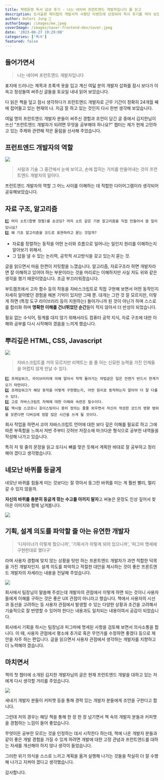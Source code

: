 ```yaml
---
title: 책멍듣멍 독서 감상 후기 - 나는 네이버 프런트엔드 개발자입니다 를 읽고
description: 도서출판 제이펍의 개발서적 서평단 이벤트에 선정되어 독서 후기를 적어 보았습니다.
author: Dotori Jung 🌰
authorImage: /images/me.jpeg
coverImage: /images/naver-frontend-dev/cover.jpeg
date: '2023-08-27 19:29:00'
categories: ['독서']
featured: false
---
```


## 들어가면서

> 나는 네이버 프런트엔드 개발자입니다

표지에 드러나는 제목과 초록색 옷을 입고 계신 여덟 분의 개발자 삽화를 잠시 보다가 이윽고 정성들여 써주신 글들을 토요일 내내 읽어 보았습니다.

다 읽은 책을 덮고 잠시 생각하다가 프런트엔드 개발자로 근무 기간이 정확히 24개월 째에 접어들고 있는 현재의 나. 지금 잘 하고 있는 것인지 다시 한번 생각해 보았습니다.

여덟 명의 프런트엔드 개발자 분들이 써주신 경험과 조언이 담긴 글 중에서 김지한님이 쓰신 "프런트엔드 개발자가 되려면 무엇을 공부해야 하나요?" 챕터는 제가 현재 고민하고 있는 주제와 관련해 작은 울림을 선사해 주었습니다.

## 프런트엔드 개발자의 역할

![](/images/naver-frontend-dev/role-of-frontend.jpeg)

> 사람과 기술 그 중간에서 눈에 보이고, 손에 잡히는 가치를 만들어내는 것이 프런트엔드 개발자의 일이다.

프런트엔드 개발자의 역할 그 어느 사이를 이해하는 데 적합한 다이어그램이라 생각되어 공유해보았습니다.

## 자료 구조, 알고리즘

```text
1️⃣ 머지 소트(합병 정렬)를 손코딩? 머지 소트 같은 기본 알고리즘을 직접 만들어서 쓸 일이 있나요?
2️⃣ 왜 기초 알고리즘을 코드로 표현하라고 묻는 것일까?
```

- 자료를 정렬하는 동작을 어떤 논리와 흐름으로 일어나는 일인지 원리를 이해하는지 알아보기 위해서.
- 그 답을 낼 수 있는 논리력, 공학적 사고방식을 갖고 있는지 묻는 것.

글을 읽으면서 마음 한켠이 저릿함을 느꼈습니다. 알고리즘, 자료구조라 하면 개발자라면 잘 이해하고 있어야 하는 부분이라는 것을 머리로는 이해하지만
사실 저도 위와 같은 생각을 했기 때문이였습니다. 조금 부끄러워졌습니다.

부트캠프에서 고차 함수 등의 작동을 자바스크립트로 직접 구현해 보면서 어떤 동작인지 자세히 알아봤던 경험을 해본 기억이 있지만 그때 뿐. 대개는 그런 것 잘 모르지만, 이렇게 하면 (특정 도구 라이브러리 등이 지원하는) 돌아가니까 된 것이 아닌가 하며 스스로를 합리화 하며 **명확한 이해를 건너뛰었던 순간**들이 적지 않아서 더 반성이 되었습니다.

필요 없는 수식어, 핑계를 대지 않기 위해서라도 컴퓨터 공학 지식, 자료 구조에 대한 이해와 공부를 다시 시작해야 겠음을 느끼게 했습니다.

## 뿌리깊은 HTML, CSS, Javascript

![](/images/naver-frontend-dev/example.jpeg)

> 자바스크립트를 거의 모르지만 리액트는 쓸 줄 아는 신묘한 능력을 가진 인재들을 어렵지 않게 만날 수 있다.

```text
1️⃣ 프레임워크, 라이브러리에 의해 알아서 착착 돌아가는 마법같은 일은 언젠가 반드시 한계가 오기 마련이다.
2️⃣ 프레임워크가 해당 동작을 어떻게 구현했는지, 어떤 원리로 동작하는지 알아야 더 잘 다룰 수 있다.
3️⃣ 고로 자바스크립트 자체에 대한 이해와 숙련은 필수이다.
4️⃣ 렉시컬 스코프니 호이스팅이니 용어 정의는 줄줄 외우면서 자신이 작성한 코드의 영향 범위를 모른다면 디버깅에 정말 많은 시간을 쓰게 될 것이다.
```

회사 작업을 하면서 코어 자바스크립트 언어에 대한 보다 깊은 이해를 필요로 하고 그에 따른 부족함을 느껴서 저번 주부터 깃허브 저장소에 마크다운 형식으로 공부한 내역들을 작성해 나가고 있습니다.

특히 저 윗 줄의 문장을 읽고 또다시 뼈를 맞은 듯해서 계획한 바대로 잘 공부하고 정리해야 겠다고 생각했습니다.

## 네모난 바퀴를 둥글게

네모난 바퀴를 힘들게 미는 것보다는 잘 깎아서 동그란 바퀴를 미는 게 훨씬 빨리, 멀리 갈 수 있지 않을까.

**자신의 바퀴를 충분히 둥글게 깎는 수고를 아끼지 말자**고 써놓은 문장도 인상 깊어서 찾아온 이미지와 함께 남겨봅니다.

![](/images/naver-frontend-dev/wheel.jpeg)

## 기획, 설계 의도를 파악할 줄 아는 유연한 개발자

> '디자이너가 이렇게 줬으니까', '기획서가 이렇게 되어 있으니까', '피그마 명세에 구현한대로 했다구'

라며 사용자 경험에 맞지 않는 상황을 탓만 하는 프론트엔드 개발자가 과연 적합한 덕목을 가진 개발자인지. 설계 의도를 파악하고 적절한 대안을 제시하는 것이 좋은 프론트엔드 개발자의 자세라는 내용을 전달해 주었습니다.

![](/images/naver-frontend-dev/example2.jpeg)

회사에서 팀장님이 말씀해 주셨는데 개발자의 관점에서 이렇게 하면 되는 것이니 사용자들에게 이해를 구하는 것은 좋은 UX 관점이 아니라고 했습니다. 책에서 사용자의 시선과 동선을 고려하는 등 사용자 관점에서 발생할 수 있는 다양한 상황과 조건을 고려해서 기술적으로 잘 반영할 수 있어야 한다는 내용과도 일치되는 내용이여서 공감이 되었습니다.

회사에서 기획을 하시는 팀장님과 피그마에 명세된 사항을 검토해 보면서 의사소통을 합니다. 이 때, 사용자 관점에서 평소에 추가로 혹은 무언가를 수정하면 좋겠다 등으로 제안을 자주 하는 편입니다. 글을 읽으면서 사용자 관점에서 생각하는 개발자를 지향하고 더 노력해야 겠습니다.

## 마치면서

책의 첫 챕터에 소개된 김지한 개발자님의 글은 현재 프런트엔드 개발을 대하고 있는 저에게 다시 생각할 거리를 주었습니다.

![](/images/naver-frontend-dev/thumbnail.jpeg)

새내기 개발자 분들이 커피챗 등을 통해 경력 있는 개발자 분들에게 조언을 구한다고 합니다.

그런데 저의 경우는 해당 책을 통해 한 장 한 장 넘기면서 책 속의 개발자 분들과 커피챗을 경험하는 느낌이 들어 좋았습니다.

무엇이든 공부란 모르는 것을 인정하는 데서 시작한다 하는데, 책에 나온 개발자 분들과 같이 좋은 개발 경험을 가질 수 있게 하려면 개발에 대한 고정 관념과 프런트엔드를 대하는 자세를 개선해야 하지 않나 생각이 들었습니다.

그러한 위기 의식을 스스로 느끼고 계획을 옮겨 실행해 나가는 것들을 착실히 더 잘 수행해 나가고 지켜야 겠다고 생각했습니다.

감사합니다.
